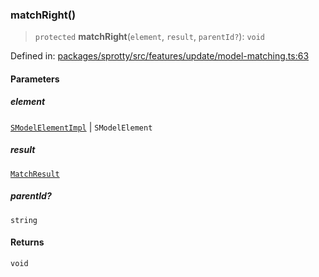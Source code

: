 
### matchRight()

> `protected` **matchRight**(`element`, `result`, `parentId?`): `void`

Defined in: [packages/sprotty/src/features/update/model-matching.ts:63](https://github.com/eclipse-sprotty/sprotty/blob/f9b2433481cc27a1ac0c92d525a92039ae7f6c76/packages/sprotty/src/features/update/model-matching.ts#L63)

#### Parameters

##### element

[`SModelElementImpl`](../Class.SModelElementImpl) | `SModelElement`

##### result

[`MatchResult`](../Interface.MatchResult)

##### parentId?

`string`

#### Returns

`void`
